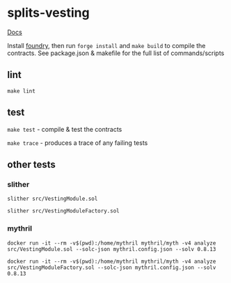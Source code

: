 # splits-vesting

[Docs](https://docs.0xsplits.xyz/modules/vesting)

Install [foundry](https://github.com/gakonst/foundry#installation), then run `forge install` and `make build` to compile the contracts. See package.json & makefile for the full list of commands/scripts

## lint

`make lint`

## test

`make test` - compile & test the contracts

`make trace` - produces a trace of any failing tests

## other tests

### slither

`slither src/VestingModule.sol`

`slither src/VestingModuleFactory.sol`

### mythril

`docker run -it --rm -v$(pwd):/home/mythril mythril/myth -v4 analyze src/VestingModule.sol --solc-json mythril.config.json --solv 0.8.13`

`docker run -it --rm -v$(pwd):/home/mythril mythril/myth -v4 analyze src/VestingModuleFactory.sol --solc-json mythril.config.json --solv 0.8.13`
